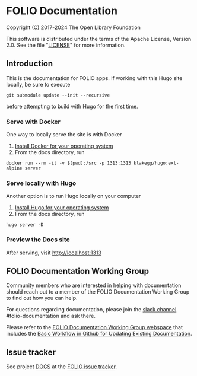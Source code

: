 # FOLIO Documentation

Copyright (C) 2017-2024 The Open Library Foundation

This software is distributed under the terms of the Apache License,
Version 2.0. See the file "[LICENSE](LICENSE)" for more information.

## Introduction

This is the documentation for FOLIO apps.
If working with this Hugo site locally, be sure to execute

```
git submodule update --init --recursive
```

before attempting to build with Hugo for the first time.

### Serve with Docker
One way to locally serve the site is with Docker

1. [Install Docker for your operating system](https://docs.docker.com/get-docker/)
2. From the docs directory, run
```
docker run --rm -it -v $(pwd):/src -p 1313:1313 klakegg/hugo:ext-alpine server
```

### Serve locally with Hugo
Another option is to run Hugo locally on your computer

1. [Install Hugo for your operating system](https://gohugo.io/getting-started/installing)
2. From the docs directory, run
```
hugo server -D
```
### Preview the Docs site
After serving, visit <http://localhost:1313>

## FOLIO Documentation Working Group

Community members who are interested in helping with documentation should reach out to a member of the FOLIO Documentation Working Group to find out how you can help.

For questions regarding documentation, please join the
[slack channel](https://folio-org.atlassian.net/wiki/spaces/COMMUNITY/pages/4227287/FOLIO+Communication+Spaces#FOLIOCommunicationSpaces-slackSlack)
#folio-documentation and ask there.

Please refer to the
[FOLIO Documentation Working Group webspace](https://folio-org.atlassian.net/wiki/spaces/SS/pages/4489616/FOLIO+Documentation+Working+Group)
that includes the
[Basic Workflow in Github for Updating Existing Documentation](https://folio-org.atlassian.net/wiki/spaces/SS/pages/4490218/Basic+Workflow+in+Github+for+Updating+Existing+Documentation).

## Issue tracker

See project [DOCS](https://issues.folio.org/browse/DOCS)
at the [FOLIO issue tracker](https://dev.folio.org/guidelines/issue-tracker).

